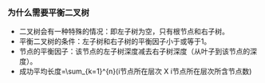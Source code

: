 ### 为什么需要平衡二叉树
- 二叉树会有一种特殊的情况：即左子树为空，只有根节点和右子树。
- 平衡二叉树的条件：左子树和右子树的平衡因子小于或等于1。
- 节点的平衡因子：该节点的左子树深度减去右子树深度（从叶子到该节点的深度）。
- 成功平均长度=\sum_{k=1}^{n}(i节点所在层次 X i节点所在层次所含节点数) 


